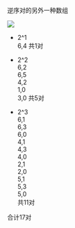 逆序对的另外一种数组

![](http://oss.zaqbest.com/i/2022/05/23/628af26ac295f.png)

- 2^1  
6,4
共1对

- 2^2  
6,2  
6,5  
4,2  
1,0  
3,0
共5对

- 2^3  
6,1  
6,3  
6,0  
4,1  
4,3  
4,0  
2,1  
2,0  
5,1  
5,3  
5,0  
共11对

合计17对
